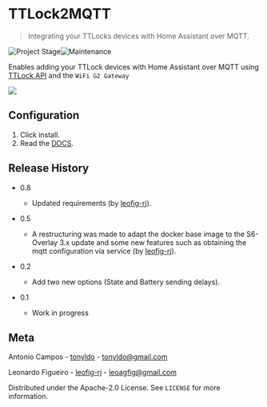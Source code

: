 # TTLock2MQTT
> Integrating your TTLocks devices with Home Assistant over MQTT.

![Project Stage][project-stage-shield]![Maintenance][maintenance-shield]

Enables adding your TTLock devices with Home Assistant over MQTT using [TTLock API][ttlockapi] and the `WiFi G2 Gateway`

<img src="https://raw.githubusercontent.com/leofig-rj/tonyldo-hassio-addons/master/ttlock2mqtt/pictures/diagram.png"/>

## Configuration

1. Click install.
2. Read the [DOCS](https://github.com/leofig-rj/tonyldo-hassio-addons/blob/master/ttlock2mqtt/DOCS.md).

## Release History

* 0.8
    * Updated requirements (by [leofig-rj][github_leofig-rj]).

* 0.5
    * A restructuring was made to adapt the docker base image to the S6-Overlay 3.x update and some new features such as obtaining the mqtt configuration via service (by [leofig-rj][github_leofig-rj]).

* 0.2
    * Add two new options (State and Battery sending delays).

* 0.1
    * Work in progress

## Meta

Antonio Campos - [tonyldo][github_tonyldo] - tonyldo@gmail.com

Leonardo Figueiro - [leofig-rj][github_leofig-rj] - leoagfig@gmail.com

Distributed under the Apache-2.0 License. See ``LICENSE`` for more information.

<!-- Markdown link -->
[wiki]: https://github.com/leofig-rj/tonyldo-hassio-addons
[project-stage-shield]: https://img.shields.io/badge/project%20stage-development%20beta-red.svg
[maintenance-shield]: https://img.shields.io/maintenance/yes/2025.svg
[ttlockapi]: https://open.ttlock.com/doc/userGuide
[github_tonyldo]: https://github.com/tonyldo/
[github_leofig-rj]: https://github.com/leofig-rj/
